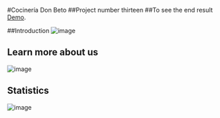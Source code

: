 #Cocinería Don Beto
##Project number thirteen
##To see the end result [Demo](https://dannlebeau.github.io/donbeto.github.io/).

##Introduction
![image](https://github.com/dannlebeau/project13.github.io/assets/132018100/61fc2c43-4cd7-49da-98e7-d3d45dbde0a4)

## Learn more about us
![image](https://github.com/dannlebeau/project13.github.io/assets/132018100/626a75e8-98a2-4e08-aad3-ebb462d065a5)

## Statistics

![image](https://github.com/dannlebeau/project13.github.io/assets/132018100/5f2cd8f4-540c-48ca-b50a-f42b6bda51a5)
